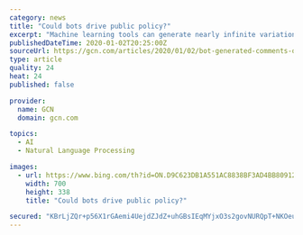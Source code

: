 ```yaml
---
category: news
title: "Could bots drive public policy?"
excerpt: "Machine learning tools can generate nearly infinite variations of fake speech at scale. Using a natural language processing framework developed by OpenAI, a bot program and a proxy server, Weiss turned his attention to a public comment page on Medicaid.gov dealing with a proposed waiver for Idaho residents, where he generated more than a ..."
publishedDateTime: 2020-01-02T20:25:00Z
sourceUrl: https://gcn.com/articles/2020/01/02/bot-generated-comments-on-policy.aspx?admgarea=TC_EmergingTech
type: article
quality: 24
heat: 24
published: false

provider:
  name: GCN
  domain: gcn.com

topics:
  - AI
  - Natural Language Processing

images:
  - url: https://www.bing.com/th?id=ON.D9C623DB1A551AC8838BF3AD4BB80912
    width: 700
    height: 338
    title: "Could bots drive public policy?"

secured: "KBrLjZQr+p56X1rGAemi4UejdZJdZ+uhGBsIEqMYjxO3s2govNURQpT+NKOeuTAhk/Ip3my0X+yxysn8gY3CeSctLKx4ddNivXkvso9LhWlZO20yNUH1QmPBZcNDw0XNZ2xN6NDF1Aje0B5/ybnNdbuXHoh1C2Xyvli7Hm9JlAJFq6lY7ofxk3jxXEvXOexzrHiszLHhh85zIwQKYzDBqqxwCrit6IZN4OcGWujQPcYhwuDiwyTTj/SFf1wvEA9Jb5bTes+ZdOP6XkpzJSzAnQ==;4iNatQImtnmuC+h2aAgDmA=="
---
```


